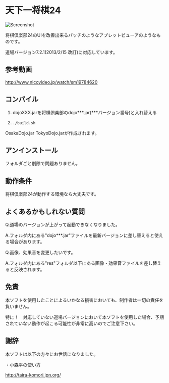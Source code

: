 # 天下一将棋24

![Screenshot](https://raw.github.com/tompng/shogipatch/master/res/sample.png)

将棋倶楽部24のUIを改善出来るパッチのようなアプレットビューアのようなものです。

道場バージョン7.2.1(2013/2/15 改訂)に対応しています。

## 参考動画

http://www.nicovideo.jp/watch/sm19784620

## コンパイル

1. dojoXXX.jarを将棋倶楽部のdojo***.jar(***バージョン番号)と入れ替える

2. `./build.sh`

OsakaDojo.jar TokyoDojo.jarが作成されます。

## アンインストール

フォルダごと削除で問題ありません。

## 動作条件

将棋倶楽部24が動作する環境なら大丈夫です。

## よくあるかもしれない質問

Q.道場のバージョンが上がって起動できなくなりました。

A.フォルダ内にある"dojo***.jar"ファイルを最新バージョンに差し替えると使える場合があります。

Q.画像、効果音を変更したいです。

A.フォルダ内にある"res"フォルダ以下にある画像・効果音ファイルを差し替えると反映されます。

## 免責

本ソフトを使用したことによるいかなる損害においても、制作者は一切の責任を負いません。

特に！　対応していない道場バージョンにおいて本ソフトを使用した場合、予期されていない動作が起こる可能性が非常に高いのでご注意下さい。

## 謝辞

本ソフトは以下の方々にお世話になりました。

・小森平の使い方

http://taira-komori.jpn.org/
